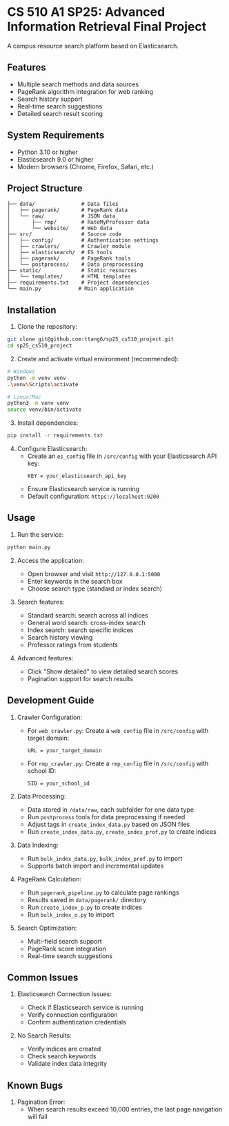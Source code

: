 # CS 510 A1 SP25: Advanced Information Retrieval Final Project

A campus resource search platform based on Elasticsearch.

## Features

- Multiple search methods and data sources
- PageRank algorithm integration for web ranking
- Search history support
- Real-time search suggestions
- Detailed search result scoring

## System Requirements

- Python 3.10 or higher
- Elasticsearch 9.0 or higher
- Modern browsers (Chrome, Firefox, Safari, etc.)

## Project Structure

```
├── data/               # Data files
│   ├── pagerank/       # PageRank data
│   └── raw/            # JSON data
│       ├── rmp/        # RateMyProfessor data
│       └── website/    # Web data
├── src/                # Source code
│   ├── config/         # Authentication settings
│   ├── crawlers/       # Crawler module
│   ├── elasticsearch/  # ES tools
│   ├── pagerank/       # PageRank tools
│   └── postprocess/    # Data preprocessing
├── static/             # Static resources
│   └── templates/      # HTML templates
├── requirements.txt    # Project dependencies
└── main.py            # Main application
```

## Installation

1. Clone the repository:
```bash
git clone git@github.com:ttang6/sp25_cs510_project.git
cd sp25_cs510_project
```

2. Create and activate virtual environment (recommended):
```bash
# Windows
python -m venv venv
.\venv\Scripts\activate

# Linux/Mac
python3 -m venv venv
source venv/bin/activate
```

3. Install dependencies:
```bash
pip install -r requirements.txt
```

4. Configure Elasticsearch:
   - Create an `es_config` file in `/src/config` with your Elasticsearch API key:
     ```
     KEY = your_elasticsearch_api_key
     ```
   - Ensure Elasticsearch service is running
   - Default configuration: `https://localhost:9200`

## Usage

1. Run the service:
```bash
python main.py
```

2. Access the application:
   - Open browser and visit `http://127.0.0.1:5000`
   - Enter keywords in the search box
   - Choose search type (standard or index search)

3. Search features:
   - Standard search: search across all indices
   - General word search: cross-index search
   - Index search: search specific indices
   - Search history viewing
   - Professor ratings from students

4. Advanced features:
   - Click "Show detailed" to view detailed search scores
   - Pagination support for search results

## Development Guide

1. Crawler Configuration:
   - For `web_crawler.py`: Create a `web_config` file in `/src/config` with target domain:
     ```
     URL = your_target_domain
     ```
   - For `rmp_crawler.py`: Create a `rmp_config` file in `/src/config` with school ID:
     ```
     SID = your_school_id
     ```

2. Data Processing:
   - Data stored in `/data/raw`, each subfolder for one data type
   - Run `postprocess` tools for data preprocessing if needed
   - Adjust tags in `create_index_data.py` based on JSON files
   - Run `create_index_data.py`, `create_index_prof.py` to create indices

3. Data Indexing:
   - Run `bulk_index_data.py`, `bulk_index_prof.py` to import
   - Supports batch import and incremental updates

4. PageRank Calculation:
   - Run `pagerank_pipeline.py` to calculate page rankings
   - Results saved in `data/pagerank/` directory
   - Run `create_index_p.py` to create indices
   - Run `bulk_index_o.py` to import

5. Search Optimization:
   - Multi-field search support
   - PageRank score integration
   - Real-time search suggestions

## Common Issues

1. Elasticsearch Connection Issues:
   - Check if Elasticsearch service is running
   - Verify connection configuration
   - Confirm authentication credentials

2. No Search Results:
   - Verify indices are created
   - Check search keywords
   - Validate index data integrity

## Known Bugs

1. Pagination Error:
   - When search results exceed 10,000 entries, the last page navigation will fail